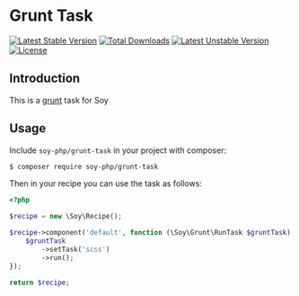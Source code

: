 # Grunt Task

[![Latest Stable Version](https://poser.pugx.org/soy-php/grunt-task/v/stable)](https://packagist.org/packages/soy-php/grunt-task) [![Total Downloads](https://poser.pugx.org/soy-php/grunt-task/downloads)](https://packagist.org/packages/soy-php/grunt-task) [![Latest Unstable Version](https://poser.pugx.org/soy-php/grunt-task/v/unstable)](https://packagist.org/packages/soy-php/grunt-task) [![License](https://poser.pugx.org/soy-php/grunt-task/license)](https://packagist.org/packages/soy-php/grunt-task)

## Introduction
This is a [grunt](http://gruntjs.com/) task for Soy

## Usage
Include `soy-php/grunt-task` in your project with composer:

```sh
$ composer require soy-php/grunt-task
```

Then in your recipe you can use the task as follows:

```php
<?php

$recipe = new \Soy\Recipe();

$recipe->component('default', function (\Soy\Grunt\RunTask $gruntTask) {
    $gruntTask
        ->setTask('scss')
        ->run();
});

return $recipe;
```
